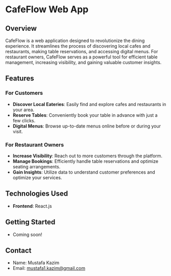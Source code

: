 # CafeFlow Web App

## Overview
CafeFlow is a web application designed to revolutionize the dining experience. It streamlines the process of discovering local cafes and restaurants, making table reservations, and accessing digital menus. For restaurant owners, CafeFlow serves as a powerful tool for efficient table management, increasing visibility, and gaining valuable customer insights.

## Features

### For Customers
- **Discover Local Eateries**: Easily find and explore cafes and restaurants in your area.
- **Reserve Tables**: Conveniently book your table in advance with just a few clicks.
- **Digital Menus**: Browse up-to-date menus online before or during your visit.

### For Restaurant Owners
- **Increase Visibility**: Reach out to more customers through the platform.
- **Manage Bookings**: Efficiently handle table reservations and optimize seating arrangements.
- **Gain Insights**: Utilize data to understand customer preferences and optimize your services.

## Technologies Used
- **Frontend**: React.js

## Getting Started
- Coming soon!

## Contact
- Name: Mustafa Kazim
- Email: mustafa1.kazim@gmail.com
